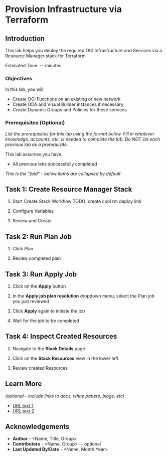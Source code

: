 # Provision Infrastructure via Terraform

## Introduction

This lab helps you deploy the required OCI Infrastructure and Services via a Resource Manager stack for Terraform

Estimated Time: -- minutes


### Objectives


In this lab, you will:

* Create OCI Functions on an existing or new network
* Create ODA and Visual Builder instances if necessary
* Create Dynamic Groups and Policies for these services

### Prerequisites (Optional)

*List the prerequisites for this lab using the format below. Fill in whatever knowledge, accounts, etc. is needed to complete the lab. Do NOT list each previous lab as a prerequisite.*

This lab assumes you have:
* All previous labs successfully completed


*This is the "fold" - below items are collapsed by default*

## Task 1: Create Resource Manager Stack

1. Start Create Stack Workflow
TODO: create cool rm deploy link

2. Configure Variables

3. Review and Create


## Task 2: Run Plan Job

1. Click Plan

2. Review completed plan

## Task 3: Run Apply Job

1. Click on the **Apply** button

2. In the **Apply job plan resolution** dropdown menu, select the Plan job you just reviewed

3. Click **Apply** again to initiate the job

4. Wait for the job to be completed


## Task 4: Inspect Created Resources

1. Navigate to the **Stack Details** page

2. Click on the **Stack Resources** view in the lower left

3. Review created Resources


## Learn More

*(optional - include links to docs, white papers, blogs, etc)*

* [URL text 1](http://docs.oracle.com)
* [URL text 2](http://docs.oracle.com)

## Acknowledgements
* **Author** - <Name, Title, Group>
* **Contributors** -  <Name, Group> -- optional
* **Last Updated By/Date** - <Name, Month Year>